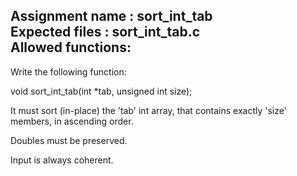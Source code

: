 Assignment name  : sort_int_tab  
Expected files   : sort_int_tab.c  
Allowed functions:  
--------------------------------------------------------------------------------

Write the following function:

void sort_int_tab(int *tab, unsigned int size);

It must sort (in-place) the 'tab' int array, that contains exactly 'size'
members, in ascending order.

Doubles must be preserved.

Input is always coherent.
